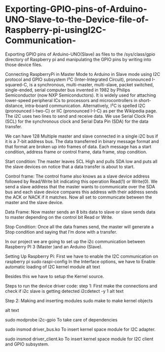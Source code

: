 # Exporting-GPIO-pins-of-Arduino-UNO-Slave-to-the-Device-file-of-Raspberry-pi-usingI2C-Communication-
Exporting GPIO pins of Arduino-UNO(Slave) as files to the /sys/class/gpio directory of Raspberry pi and manipulating the GPIO pins by writing into those device files.

Connecting RaspberryPi in Master Mode to Arduino in Slave mode using I2C protocol and GPIO subsystem
I²C (Inter-Integrated Circuit), pronounced I-squared-C, is a synchronous, multi-master, multi-slave, packet switched, single-ended, serial computer bus invented in 1982 by Philips Semiconductor (now NXP Semiconductors). It is widely used for attaching lower-speed peripheral ICs to processors and microcontrollers in short-distance, intra-board communication. Alternatively, I²C is spelled I2C (pronounced I-two-C) or IIC (pronounced I-I-C) as per the Wikipedia page. The i2C uses two lines to send and receive data. We use Serial Clock Pin (SCL) for the synchronous clock and Serial Data Pin (SDA) for the data transfer.

We can have 128 Multiple master and slave connected in a single i2C bus if it is a 7-bit address bus. The data transferred in binary message format and that format are broken up into frames of data. Each message has a start condition, address frame or control frame, data frame, stop condition.

Start condition:
The master leaves SCL High and pulls SDA low and puts all the slave devices on notice that a data transfer is about to start.

Control frame:
The control frame also knows as a slave device address followed by Read/Write bit indicating this operation Read(1) or Write(0). We send a slave address that the master wants to communicate over the SDA bus and each slave device compares this address with their address sends the ACK or NACK if it matches. Now all set to communicate between the master and the slave device.

Data Frame:
Now master sends an 8 bits data to slave or slave sends data to master depending on the control bit Read or Write.

Stop Condition:
Once all the data frames send, the master will generate a Stop condition and saying that I’m done with a transfer.

In our project we are going to set up the i2c communication between Raspberry PI 3 (Master )and an Arduino (Slave).

Setting Up Raspberry Pi:
First we have to enable the I2C communication on raspberry pi
sudo raspi-config
In the Interface options, we have to Enable automatic loading of I2C kernel module alt text

Besides this we have to setup the Kernel source.

Steps to run the device driver code:
step 1: First make the connections and check if i2c slave is getting detected
i2cdetect -y 1 alt text

Step 2: Making and inserting modules
sudo make to make kernel objects

alt text

sudo modprobe i2c-gpio To take care of dependencies

sudo insmod driver_bus.ko To insert kernel space module for I2C adapter.

sudo insmod driver_client.ko To insert kernel space module for I2C client and GPIO subsystem.
